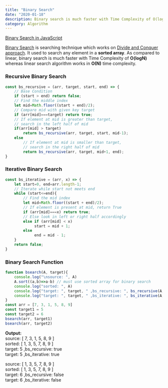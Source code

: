 ```yaml
---
title: "Binary Search"
date: "2020-01-18"
description: Binary search is much faster with Time Complexity of O(logN) whereas linear search algorithm works in O(N) time complexity.
category: Algorithm
---
```


[Binary Search in JavaScript](https://www.geeksforgeeks.org/binary-search-in-javascript/)

[Binary Search](https://www.geeksforgeeks.org/binary-search/) is searching technique which works on [Divide and Conquer approach](https://www.geeksforgeeks.org/divide-and-conquer-algorithm-introduction/). It used to search any element in a **sorted array**. As compared to linear, binary search is much faster with Time Complexity of **O(logN)** whereas linear search algorithm works in **O(N)** time complexity.

### Recursive Binary Search
```js
const bs_recursive = (arr, target, start, end) => { 
    // Base Condition 
    if (start > end) return false; 
    // Find the middle index 
    let mid=Math.floor((start + end)/2); 
    // Compare mid with given key target 
    if (arr[mid]===target) return true; 
    // If element at mid is greater than target, 
    // search in the left half of mid 
    if(arr[mid] > target)  
        return bs_recursive(arr, target, start, mid-1); 
    else
        // If element at mid is smaller than target, 
        // search in the right half of mid 
        return bs_recursive(arr, target, mid+1, end); 
} 
```

### Iterative Binary Search
```js
const bs_iterative = (arr, x) => { 
    let start=0, end=arr.length-1; 
    // Iterate while start not meets end 
    while (start<=end){ 
        // Find the mid index 
        let mid=Math.floor((start + end)/2); 
        // If element is present at mid, return True 
        if (arr[mid]===x) return true; 
        // Else look in left or right half accordingly 
        else if (arr[mid] < x)  
             start = mid + 1; 
        else
             end = mid - 1; 
    } 
    return false; 
} 
```

### Binary Search Function
```js
function bsearch(A, target){
    console.log("\nsource: ", A)
    A.sort((a,b)=>a-b) // must use sorted array for binary search
    console.log("sorted: ", A)
    console.log("target: ", target, " ,bs_recursive: ", bs_recursive(A, target, 0, A.length-1))
    console.log("target: ", target, " ,bs_iterative: ", bs_iterative(A, target))
}
const arr = [7, 3, 1, 5, 8, 9]
const target1 = 5
const target2 = 6
bsearch(arr, target1)
bsearch(arr, target2)
```

**Output:**  
source:  \[ 7, 3, 1, 5, 8, 9 \]  
sorted:  \[ 1, 3, 5, 7, 8, 9 \]  
target:  5  ,bs_recursive:  true  
target:  5  ,bs_iterative:  true  

source:  \[ 1, 3, 5, 7, 8, 9 \]  
sorted:  \[ 1, 3, 5, 7, 8, 9 \]  
target:  6  ,bs_recursive:  false  
target:  6  ,bs_iterative:  false  


